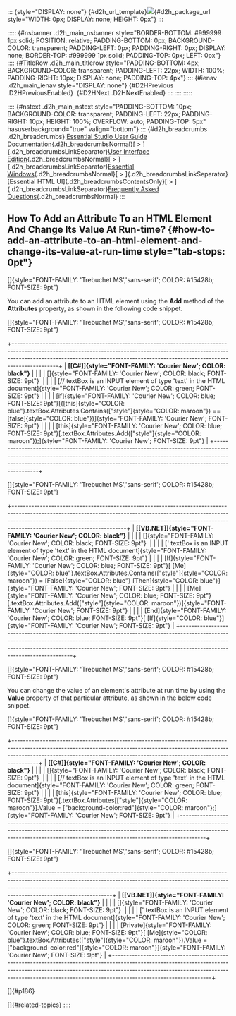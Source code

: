::: {style="DISPLAY: none"}
[](ms-xhelp:///?Id=d2h_url_template){#d2h_url_template}![](!package_url!){#d2h_package_url style="WIDTH: 0px; DISPLAY: none; HEIGHT: 0px"}
:::

::::: {#nsbanner .d2h_main_nsbanner style="BORDER-BOTTOM: #999999 1px solid; POSITION: relative; PADDING-BOTTOM: 0px; BACKGROUND-COLOR: transparent; PADDING-LEFT: 0px; PADDING-RIGHT: 0px; DISPLAY: none; BORDER-TOP: #999999 1px solid; PADDING-TOP: 0px; LEFT: 0px"}
:::: {#TitleRow .d2h_main_titlerow style="PADDING-BOTTOM: 4px; BACKGROUND-COLOR: transparent; PADDING-LEFT: 22px; WIDTH: 100%; PADDING-RIGHT: 10px; DISPLAY: none; PADDING-TOP: 4px"}
::: {#ienav .d2h_main_ienav style="DISPLAY: none"}
[](ms-xhelp:///?Id=c77f1714-7fd3-46b3-9ab0-1b91de90694c){#D2HPrevious .D2HPreviousEnabled}  [](ms-xhelp:///?Id=13979af2-5f09-400b-b8ee-8fe31f29674a){#D2HNext .D2HNextEnabled}
:::
::::
:::::

:::: {#nstext .d2h_main_nstext style="PADDING-BOTTOM: 10px; BACKGROUND-COLOR: transparent; PADDING-LEFT: 22px; PADDING-RIGHT: 10px; HEIGHT: 100%; OVERFLOW: auto; PADDING-TOP: 5px" hasuserbackground="true" valign="bottom"}
::: {#d2h_breadcrumbs .d2h_breadcrumbs}
[Essential Studio User Guide Documentation](ms-xhelp:///?Id=12457748-09e3-4d74-a240-8e049cedf030){.d2h_breadcrumbsNormal}[ \> ]{.d2h_breadcrumbsLinkSeparator}[User Interface Edition](ms-xhelp:///?Id=c29296b7-531c-413b-a0ec-488ca1f7f669){.d2h_breadcrumbsNormal}[ \> ]{.d2h_breadcrumbsLinkSeparator}[Essential Windows](ms-xhelp:///?Id=e60759d8-47a4-4570-9d7a-16a68d63f2ea){.d2h_breadcrumbsNormal}[ \> ]{.d2h_breadcrumbsLinkSeparator}[Essential HTML UI]{.d2h_breadcrumbsContentsOnly}[ \> ]{.d2h_breadcrumbsLinkSeparator}[Frequently Asked Questions](ms-xhelp:///?Id=b0073742-0104-4e22-98f6-d02b331726be){.d2h_breadcrumbsNormal}
:::

## How To Add an Attribute To an HTML Element And Change Its Value At Run-time? {#how-to-add-an-attribute-to-an-html-element-and-change-its-value-at-run-time style="tab-stops: 0pt"}

[]{style="FONT-FAMILY: 'Trebuchet MS','sans-serif'; COLOR: #15428b; FONT-SIZE: 9pt"} 

You can add an attribute to an HTML element using the **Add** method of the **Attributes** property, as shown in the following code snippet.

[]{style="FONT-FAMILY: 'Trebuchet MS','sans-serif'; COLOR: #15428b; FONT-SIZE: 9pt"} 

+----------------------------------------------------------------------------------------------------------------------------------------------------------------------------------------------------------------------------------------------------------+
| **[\[C#\]]{style="FONT-FAMILY: 'Courier New'; COLOR: black"}**                                                                                                                                                                                           |
|                                                                                                                                                                                                                                                          |
| []{style="FONT-FAMILY: 'Courier New'; COLOR: black; FONT-SIZE: 9pt"}                                                                                                                                                                                     |
|                                                                                                                                                                                                                                                          |
| [// textBox is an INPUT element of type \'text\' in the HTML document]{style="FONT-FAMILY: 'Courier New'; COLOR: green; FONT-SIZE: 9pt"}                                                                                                                 |
|                                                                                                                                                                                                                                                          |
| [if]{style="FONT-FAMILY: 'Courier New'; COLOR: blue; FONT-SIZE: 9pt"}[([this]{style="COLOR: blue"}.textBox.Attributes.Contains([\"style\"]{style="COLOR: maroon"}) == [false]{style="COLOR: blue"})]{style="FONT-FAMILY: 'Courier New'; FONT-SIZE: 9pt"} |
|                                                                                                                                                                                                                                                          |
| [this]{style="FONT-FAMILY: 'Courier New'; COLOR: blue; FONT-SIZE: 9pt"}[.textBox.Attributes.Add([\"style\"]{style="COLOR: maroon"});]{style="FONT-FAMILY: 'Courier New'; FONT-SIZE: 9pt"}                                                                |
+----------------------------------------------------------------------------------------------------------------------------------------------------------------------------------------------------------------------------------------------------------+

[]{style="FONT-FAMILY: 'Trebuchet MS','sans-serif'; COLOR: #15428b; FONT-SIZE: 9pt"} 

+----------------------------------------------------------------------------------------------------------------------------------------------------------------------------------------------------------------------------------------------------------------------------------+
| **[\[VB.NET\]]{style="FONT-FAMILY: 'Courier New'; COLOR: black"}**                                                                                                                                                                                                               |
|                                                                                                                                                                                                                                                                                  |
| []{style="FONT-FAMILY: 'Courier New'; COLOR: black; FONT-SIZE: 9pt"}                                                                                                                                                                                                             |
|                                                                                                                                                                                                                                                                                  |
| [\' textBox is an INPUT element of type \'text\' in the HTML document]{style="FONT-FAMILY: 'Courier New'; COLOR: green; FONT-SIZE: 9pt"}                                                                                                                                         |
|                                                                                                                                                                                                                                                                                  |
| [If]{style="FONT-FAMILY: 'Courier New'; COLOR: blue; FONT-SIZE: 9pt"}[ [Me]{style="COLOR: blue"}.textBox.Attributes.Contains([\"style\"]{style="COLOR: maroon"}) = [False]{style="COLOR: blue"} [Then]{style="COLOR: blue"}]{style="FONT-FAMILY: 'Courier New'; FONT-SIZE: 9pt"} |
|                                                                                                                                                                                                                                                                                  |
| [Me]{style="FONT-FAMILY: 'Courier New'; COLOR: blue; FONT-SIZE: 9pt"}[.textBox.Attributes.Add([\"style\"]{style="COLOR: maroon"})]{style="FONT-FAMILY: 'Courier New'; FONT-SIZE: 9pt"}                                                                                           |
|                                                                                                                                                                                                                                                                                  |
| [End]{style="FONT-FAMILY: 'Courier New'; COLOR: blue; FONT-SIZE: 9pt"}[ [If]{style="COLOR: blue"}]{style="FONT-FAMILY: 'Courier New'; FONT-SIZE: 9pt"}                                                                                                                           |
+----------------------------------------------------------------------------------------------------------------------------------------------------------------------------------------------------------------------------------------------------------------------------------+

[]{style="FONT-FAMILY: 'Trebuchet MS','sans-serif'; COLOR: #15428b; FONT-SIZE: 9pt"} 

You can change the value of an element\'s attribute at run time by using the **Value** property of that particular attribute, as shown in the below code snippet.

[]{style="FONT-FAMILY: 'Trebuchet MS','sans-serif'; COLOR: #15428b; FONT-SIZE: 9pt"} 

+---------------------------------------------------------------------------------------------------------------------------------------------------------------------------------------------------------------------------------------------------+
| **[\[C#\]]{style="FONT-FAMILY: 'Courier New'; COLOR: black"}**                                                                                                                                                                                    |
|                                                                                                                                                                                                                                                   |
| []{style="FONT-FAMILY: 'Courier New'; COLOR: black; FONT-SIZE: 9pt"}                                                                                                                                                                              |
|                                                                                                                                                                                                                                                   |
| [// textBox is an INPUT element of type \'text\' in the HTML document]{style="FONT-FAMILY: 'Courier New'; COLOR: green; FONT-SIZE: 9pt"}                                                                                                          |
|                                                                                                                                                                                                                                                   |
| [this]{style="FONT-FAMILY: 'Courier New'; COLOR: blue; FONT-SIZE: 9pt"}[.textBox.Attributes\[[\"style\"]{style="COLOR: maroon"}\].Value = [\"background-color:red\"]{style="COLOR: maroon"};]{style="FONT-FAMILY: 'Courier New'; FONT-SIZE: 9pt"} |
+---------------------------------------------------------------------------------------------------------------------------------------------------------------------------------------------------------------------------------------------------+

[]{style="FONT-FAMILY: 'Trebuchet MS','sans-serif'; COLOR: #15428b; FONT-SIZE: 9pt"} 

+-----------------------------------------------------------------------------------------------------------------------------------------------------------------------------------------------------------------------------------------------------------------------------+
| **[\[VB.NET\]]{style="FONT-FAMILY: 'Courier New'; COLOR: black"}**                                                                                                                                                                                                          |
|                                                                                                                                                                                                                                                                             |
| []{style="FONT-FAMILY: 'Courier New'; COLOR: black; FONT-SIZE: 9pt"}                                                                                                                                                                                                        |
|                                                                                                                                                                                                                                                                             |
| [\' textBox is an INPUT element of type \'text\' in the HTML document]{style="FONT-FAMILY: 'Courier New'; COLOR: green; FONT-SIZE: 9pt"}                                                                                                                                    |
|                                                                                                                                                                                                                                                                             |
| [Private]{style="FONT-FAMILY: 'Courier New'; COLOR: blue; FONT-SIZE: 9pt"}[ [Me]{style="COLOR: blue"}.textBox.Attributes([\"style\"]{style="COLOR: maroon"}).Value = [\"background-color:red\"]{style="COLOR: maroon"}]{style="FONT-FAMILY: 'Courier New'; FONT-SIZE: 9pt"} |
+-----------------------------------------------------------------------------------------------------------------------------------------------------------------------------------------------------------------------------------------------------------------------------+

[]{#p186} 

[]{#related-topics}
::::
